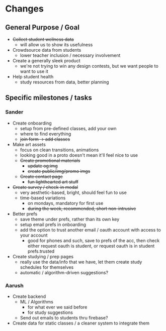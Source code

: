 # Changes

## General Purpose / Goal

- ~~Collect student wellness data~~
  - will allow us to show its usefulness
- Crowdsource data from students
  - lower teacher inclusion / necessary involvement
- Create a generally sleek product
  - we're not trying to win any design contests, but we want people to want to use it
- Help student health
  - study resources from data, better planning

## Specific milestones / tasks

### Sander

- Create onboarding
  - setup from pre-defined classes, add your own
  - where to find everything
  - ~~join form -> add classes~~
- Make art assets
  - focus on clean transitions, animations
  - looking good in a proto doesn't mean it'll feel nice to use
  - ~~Create promotional materials~~
    - ~~update og:img~~
    - ~~create public/img/promo imgs~~
  - ~~Create contact page~~
    - ~~fun lighthearted art stuff~~
- ~~Create survey / check-in modal~~
  - very aesthetic-based, bright, should feel fun to use
  - time-based variations
    - on mondays, mandatory for first use
    - ~~during the week, recommended, short non-intrusive~~
- Better prefs
  - save theme under prefs, rather than its own key
  - setup email prefs in onboarding
  - add the option to trust another email / oauth account with access to your account
    - good for phones and such, save to prefs of the acc, then check either request oauth is student, or request oauth is in student prefs.trusted
- Create studying / prep pages
  - really use the data/info that we have, let them create study schedules for themselves
  - automatic / algorithm-driven suggestions?

### Aarush

- Create backend
  - ML / Algorithms
    - for what ever we said before
    - for study suggestions
  - Send out emails to students thru firebase?
- Create data for static classes / a cleaner system to integrate them
